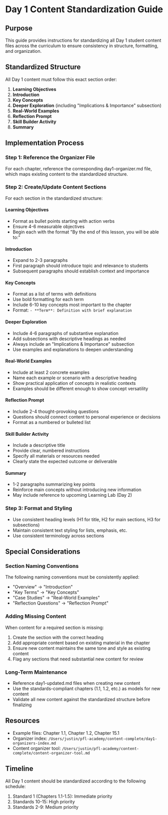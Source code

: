 # Day 1 Content Standardization Guide

## Purpose
This guide provides instructions for standardizing all Day 1 student content files across the curriculum to ensure consistency in structure, formatting, and organization.

## Standardized Structure
All Day 1 content must follow this exact section order:

1. **Learning Objectives**
2. **Introduction**
3. **Key Concepts**
4. **Deeper Exploration** (including "Implications & Importance" subsection)
5. **Real-World Examples**
6. **Reflection Prompt**
7. **Skill Builder Activity**
8. **Summary**

## Implementation Process

### Step 1: Reference the Organizer File
For each chapter, reference the corresponding day1-organizer.md file, which maps existing content to the standardized structure.

### Step 2: Create/Update Content Sections
For each section in the standardized structure:

#### Learning Objectives
- Format as bullet points starting with action verbs
- Ensure 4-6 measurable objectives
- Begin each with the format "By the end of this lesson, you will be able to:"

#### Introduction
- Expand to 2-3 paragraphs
- First paragraph should introduce topic and relevance to students
- Subsequent paragraphs should establish context and importance

#### Key Concepts
- Format as a list of terms with definitions
- Use bold formatting for each term
- Include 6-10 key concepts most important to the chapter
- Format: `- **Term**: Definition with brief explanation`

#### Deeper Exploration
- Include 4-6 paragraphs of substantive explanation
- Add subsections with descriptive headings as needed
- Always include an "Implications & Importance" subsection
- Use examples and explanations to deepen understanding

#### Real-World Examples
- Include at least 2 concrete examples
- Name each example or scenario with a descriptive heading
- Show practical application of concepts in realistic contexts
- Examples should be different enough to show concept versatility

#### Reflection Prompt
- Include 2-4 thought-provoking questions
- Questions should connect content to personal experience or decisions
- Format as a numbered or bulleted list

#### Skill Builder Activity
- Include a descriptive title
- Provide clear, numbered instructions
- Specify all materials or resources needed
- Clearly state the expected outcome or deliverable

#### Summary
- 1-2 paragraphs summarizing key points
- Reinforce main concepts without introducing new information
- May include reference to upcoming Learning Lab (Day 2)

### Step 3: Format and Styling
- Use consistent heading levels (H1 for title, H2 for main sections, H3 for subsections)
- Maintain consistent text styling for lists, emphasis, etc.
- Use consistent terminology across sections

## Special Considerations

### Section Naming Conventions
The following naming conventions must be consistently applied:
- "Overview" → "Introduction"
- "Key Terms" → "Key Concepts"
- "Case Studies" → "Real-World Examples"
- "Reflection Questions" → "Reflection Prompt"

### Adding Missing Content
When content for a required section is missing:
1. Create the section with the correct heading
2. Add appropriate content based on existing material in the chapter
3. Ensure new content maintains the same tone and style as existing content
4. Flag any sections that need substantial new content for review

### Long-Term Maintenance
- Reference day1-updated.md files when creating new content
- Use the standards-compliant chapters (1.1, 1.2, etc.) as models for new content
- Validate all new content against the standardized structure before finalizing

## Resources
- Example files: Chapter 1.1, Chapter 1.2, Chapter 15.1
- Organizer index: `/Users/justin/pfl-academy/content-complete/day1-organizers-index.md`
- Content organizer tool: `/Users/justin/pfl-academy/content-complete/content-organizer-tool.md`

## Timeline
All Day 1 content should be standardized according to the following schedule:
1. Standard 1 (Chapters 1.1-1.5): Immediate priority
2. Standards 10-15: High priority
3. Standards 2-9: Medium priority